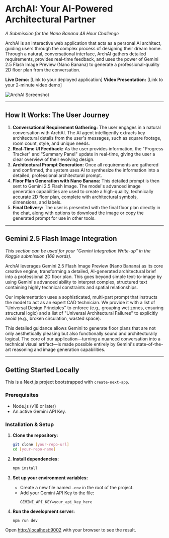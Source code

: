 # ArchAI: Your AI-Powered Architectural Partner
_A Submission for the Nano Banana 48 Hour Challenge_

ArchAI is an interactive web application that acts as a personal AI architect, guiding users through the complex process of designing their dream home. Through a natural, conversational interface, ArchAI gathers detailed requirements, provides real-time feedback, and uses the power of Gemini 2.5 Flash Image Preview (Nano Banana) to generate a professional-quality 2D floor plan from the conversation.

**Live Demo:** [Link to your deployed application]
**Video Presentation:** [Link to your 2-minute video demo]

![ArchAI Screenshot](https://placehold.co/800x600?text=App+Screenshot+Here)

---

## How It Works: The User Journey

1.  **Conversational Requirement Gathering:** The user engages in a natural conversation with ArchAI. The AI agent intelligently extracts key architectural details from the user's messages, such as square footage, room count, style, and unique needs.
2.  **Real-Time UI Feedback:** As the user provides information, the "Progress Tracker" and "Summary Panel" update in real-time, giving the user a clear overview of their evolving design.
3.  **Architectural Prompt Generation:** Once all requirements are gathered and confirmed, the system uses AI to synthesize the information into a detailed, professional architectural prompt.
4.  **Floor Plan Generation with Nano Banana:** This detailed prompt is then sent to Gemini 2.5 Flash Image. The model's advanced image generation capabilities are used to create a high-quality, technically accurate 2D floor plan, complete with architectural symbols, dimensions, and labels.
5.  **Final Delivery:** The user is presented with the final floor plan directly in the chat, along with options to download the image or copy the generated prompt for use in other tools.

---

## Gemini 2.5 Flash Image Integration

*This section can be used for your "Gemini Integration Write-up" in the Kaggle submission (168 words).*

ArchAI leverages Gemini 2.5 Flash Image Preview (Nano Banana) as its core creative engine, transforming a detailed, AI-generated architectural brief into a professional 2D floor plan. This goes beyond simple text-to-image by using Gemini's advanced ability to interpret complex, structured text containing highly technical constraints and spatial relationships.

Our implementation uses a sophisticated, multi-part prompt that instructs the model to act as an expert CAD technician. We provide it with a list of "Universal Design Principles" to enforce (e.g., grouping wet zones, ensuring structural logic) and a list of "Universal Architectural Failures" to explicitly avoid (e.g., broken circulation, wasted space).

This detailed guidance allows Gemini to generate floor plans that are not only aesthetically pleasing but also functionally sound and architecturally logical. The core of our application—turning a nuanced conversation into a technical visual artifact—is made possible entirely by Gemini's state-of-the-art reasoning and image generation capabilities.

---

## Getting Started Locally

This is a Next.js project bootstrapped with `create-next-app`.

### Prerequisites

- Node.js (v18 or later)
- An active Gemini API Key.

### Installation & Setup

1.  **Clone the repository:**
    ```bash
    git clone [your-repo-url]
    cd [your-repo-name]
    ```

2.  **Install dependencies:**
    ```bash
    npm install
    ```

3.  **Set up your environment variables:**
    - Create a new file named `.env` in the root of the project.
    - Add your Gemini API Key to the file:
      ```
      GEMINI_API_KEY=your_api_key_here
      ```

4.  **Run the development server:**
    ```bash
    npm run dev
    ```

Open [http://localhost:9002](http://localhost:9002) with your browser to see the result.
